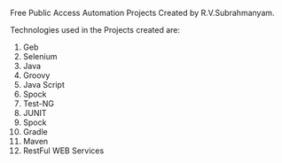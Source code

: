 Free Public Access Automation Projects Created by R.V.Subrahmanyam.

Technologies used in the Projects created are:
1) Geb
2) Selenium
3) Java
4) Groovy
5) Java Script
6) Spock
7) Test-NG
8) JUNIT
9) Spock
10) Gradle
11) Maven
12) RestFul WEB Services
